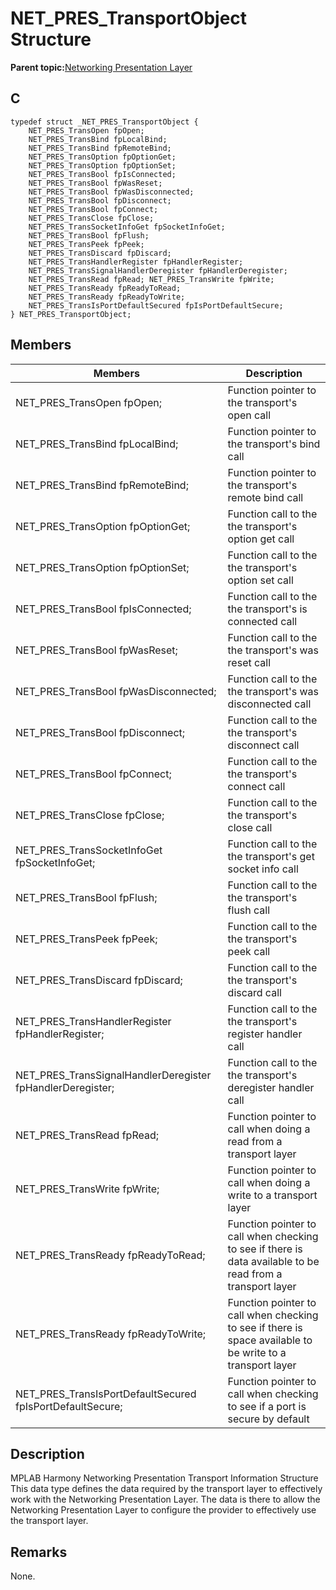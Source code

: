 # NET\_PRES\_TransportObject Structure

**Parent topic:**[Networking Presentation Layer](GUID-75470E5B-2289-4F94-AE85-2BB7DF4C4F07.md)

## C

```
typedef struct _NET_PRES_TransportObject { 
    NET_PRES_TransOpen fpOpen; 
    NET_PRES_TransBind fpLocalBind; 
    NET_PRES_TransBind fpRemoteBind; 
    NET_PRES_TransOption fpOptionGet; 
    NET_PRES_TransOption fpOptionSet; 
    NET_PRES_TransBool fpIsConnected; 
    NET_PRES_TransBool fpWasReset; 
    NET_PRES_TransBool fpWasDisconnected; 
    NET_PRES_TransBool fpDisconnect; 
    NET_PRES_TransBool fpConnect; 
    NET_PRES_TransClose fpClose; 
    NET_PRES_TransSocketInfoGet fpSocketInfoGet; 
    NET_PRES_TransBool fpFlush; 
    NET_PRES_TransPeek fpPeek; 
    NET_PRES_TransDiscard fpDiscard; 
    NET_PRES_TransHandlerRegister fpHandlerRegister; 
    NET_PRES_TransSignalHandlerDeregister fpHandlerDeregister; 
    NET_PRES_TransRead fpRead; NET_PRES_TransWrite fpWrite; 
    NET_PRES_TransReady fpReadyToRead; 
    NET_PRES_TransReady fpReadyToWrite; 
    NET_PRES_TransIsPortDefaultSecured fpIsPortDefaultSecure; 
} NET_PRES_TransportObject; 
```

## Members

|Members|Description|
|-------|-----------|
|NET\_PRES\_TransOpen fpOpen;|Function pointer to the transport's open call|
|NET\_PRES\_TransBind fpLocalBind;|Function pointer to the transport's bind call|
|NET\_PRES\_TransBind fpRemoteBind;|Function pointer to the transport's remote bind call|
|NET\_PRES\_TransOption fpOptionGet;|Function call to the the transport's option get call|
|NET\_PRES\_TransOption fpOptionSet;|Function call to the the transport's option set call|
|NET\_PRES\_TransBool fpIsConnected;|Function call to the the transport's is connected call|
|NET\_PRES\_TransBool fpWasReset;|Function call to the the transport's was reset call|
|NET\_PRES\_TransBool fpWasDisconnected;|Function call to the the transport's was disconnected call|
|NET\_PRES\_TransBool fpDisconnect;|Function call to the the transport's disconnect call|
|NET\_PRES\_TransBool fpConnect;|Function call to the the transport's connect call|
|NET\_PRES\_TransClose fpClose;|Function call to the the transport's close call|
|NET\_PRES\_TransSocketInfoGet fpSocketInfoGet;|Function call to the the transport's get socket info call|
|NET\_PRES\_TransBool fpFlush;|Function call to the the transport's flush call|
|NET\_PRES\_TransPeek fpPeek;|Function call to the the transport's peek call|
|NET\_PRES\_TransDiscard fpDiscard;|Function call to the the transport's discard call|
|NET\_PRES\_TransHandlerRegister fpHandlerRegister;|Function call to the the transport's register handler call|
|NET\_PRES\_TransSignalHandlerDeregister fpHandlerDeregister;|Function call to the the transport's deregister handler call|
|NET\_PRES\_TransRead fpRead;|Function pointer to call when doing a read from a transport layer|
|NET\_PRES\_TransWrite fpWrite;|Function pointer to call when doing a write to a transport layer|
|NET\_PRES\_TransReady fpReadyToRead;|Function pointer to call when checking to see if there is data available to be read from a transport layer|
|NET\_PRES\_TransReady fpReadyToWrite;|Function pointer to call when checking to see if there is space available to be write to a transport layer|
|NET\_PRES\_TransIsPortDefaultSecured fpIsPortDefaultSecure;|Function pointer to call when checking to see if a port is secure by default|

## Description

MPLAB Harmony Networking Presentation Transport Information Structure This data type defines the data required by the transport layer to effectively work with the Networking Presentation Layer. The data is there to allow the Networking Presentation Layer to configure the provider to effectively use the transport layer.

## Remarks

None.

